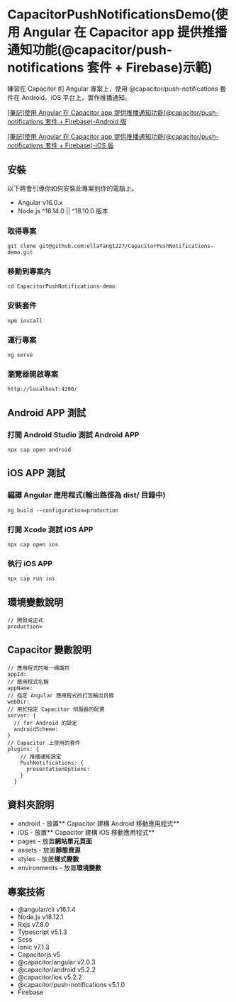 # CapacitorPushNotificationsDemo(使用 Angular 在 Capacitor app 提供推播通知功能(@capacitor/push-notifications 套件 + Firebase)示範)

練習在 Capacitor 的 Angular 專案上，使用 @capacitor/push-notifications 套件在 Android、iOS 平台上，實作推播通知。

[[筆記]使用 Angular 在 Capacitor app 提供推播通知功能(@capacitor/push-notifications 套件 + Firebase)-Android 版](https://perfect-submarine-445.notion.site/Angular-Capacitor-app-capacitor-push-notifications-Firebase-Android-e10d47191105460abf3fd8fb07066fce)

[[筆記]使用 Angular 在 Capacitor app 提供推播通知功能(@capacitor/push-notifications 套件 + Firebase)-iOS 版](https://perfect-submarine-445.notion.site/Angular-Capacitor-app-capacitor-push-notifications-Firebase-iOS-b291d4dc37db4d428580d4ecc183063a)

## 安裝

以下將會引導你如何安裝此專案到你的電腦上。

- Angular v16.0.x
- Node.js ^16.14.0 || ^18.10.0 版本

### 取得專案

```
git clone git@github.com:ellaYang1227/CapacitorPushNotifications-demo.git
```

### 移動到專案內

```
cd CapacitorPushNotifications-demo
```

### 安裝套件

```
npm install
```

### 運行專案

```
ng serve
```

### 瀏覽器開啟專案

```
http://localhost:4200/
```

## Android APP 測試

### 打開 Android Studio 測試 Android APP

```
npx cap open android
```

## iOS APP 測試
### 編譯 Angular 應用程式(輸出路徑為 dist/ 目錄中)

```
ng build --configuration=production
```

### 打開 Xcode 測試 iOS APP

```
npx cap open ios
```

### 執行 iOS APP
```
npx cap run ios
```

## 環境變數說明

```
// 開發或正式
production=
```

## Capacitor 變數說明

```
// 應用程式的唯一標識符
appId:
// 應用程式名稱
appName:
// 指定 Angular 應用程式的打包輸出目錄
webDir:
// 用於指定 Capacitor 伺服器的配置
server: {
  // for Android 的設定
  androidScheme:
}
// Capacitor 上使用的套件
plugins: {
    // 推播通知設定
    PushNotifications: {
      presentationOptions:
    }
  }
```

## 資料夾說明

- android - 放置** Capacitor 建構 Android 移動應用程式**
- iOS - 放置** Capacitor 建構 iOS 移動應用程式**
- pages - 放置**網站單元頁面**
- assets - 放置**靜態資源**
- styles - 放置**樣式變數**
- environments - 放置**環境變數**

## 專案技術

- @angular/cli v16.1.4
- Node.js v18.12.1
- Rxjs v7.8.0
- Typescript v5.1.3
- Scss
- Ionic v7.1.3
- Capacitorjs v5
- @capacitor/angular v2.0.3
- @capacitor/android v5.2.2
- @capacitor/ios v5.2.2
- @capacitor/push-notifications v5.1.0
- Firebase
